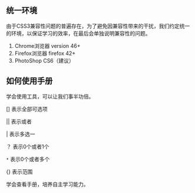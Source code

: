 ## 统一环境

由于CSS3兼容性问题的普遍存在，为了避免因兼容性带来的干扰，我们约定统一的环境，以保证学习的效率，在最后会单独说明兼容性的问题。

1. Chrome浏览器 version 46+
2. Firefox浏览器 firefox 42+
3. PhotoShop CS6（建议）

## 如何使用手册

学会使用工具，可以让我们事半功倍。

[]		表示全部可选项

||		表示或者

|		表示多选一

？	表示0个或者1个

`*`	表示0个或者多个

{}		表示范围

学会查看手册，培养自主学习能力。
